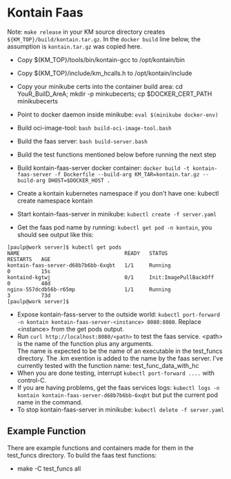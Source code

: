 # Kontain Faas

Note: `make release` in your KM source directory creates `${KM_TOP}/build/kontain.tar.gz`. In the `docker build`
line below, the assumption is `kontain.tar.gz` was copied here.

- Copy ${KM_TOP}/tools/bin/kontain-gcc to /opt/kontain/bin
- Copy ${KM_TOP}/include/km_hcalls.h to /opt/kontain/include
- Copy your minikube certs into the container build area: cd YouR_BuilD_AreA; mkdir -p minkubecerts; cp $DOCKER_CERT_PATH minikubecerts

- Point to docker daemon inside minikube: `eval $(minikube docker-env)`
- Build oci-image-tool: `bash build-oci-image-tool.bash`
- Build the faas server: `bash build-server.bash`
- Build the test functions mentioned below before running the next step
- Build kontain-faas-server docker container: `docker build -t kontain-faas-server -f Dockerfile --build-arg KM_TAR=kontain.tar.gz --build-arg DHOST=$DOCKER_HOST .`
- Create a kontain kubernetes namespace if you don't have one: kubectl create namespace kontain
- Start kontain-faas-server in minikube: `kubectl create -f server.yaml`
- Get the faas pod name by running: `kubectl get pod -n kontain`, you should see output like this:
```
[paulp@work server]$ kubectl get pods
NAME                                  READY   STATUS                  RESTARTS   AGE
kontain-faas-server-d68b7b6bb-6xqbt   1/1     Running                 0          15s
kontaind-kgtwj                        0/1     Init:ImagePullBackOff   0          48d
nginx-557dcdb56b-r65mp                1/1     Running                 3          73d
[paulp@work server]$
```
- Expose kontain-fass-server to the outside world: `kubectl port-forward -n kontain kontain-faas-server-<instance> 8080:8080`.  Replace \<instance\> from the get pods output.
- Run `curl http://localhost:8080/<path>` to test the faas service.  \<path\> is the name of the function plus any arguments.  
The name is expected to be the name of an executable in the test_funcs directory.  The .km exention is added to the name by the faas server.
I've currently tested with the function name: test_func_data_with_hc
- When you are done testing, interrupt `kubectl port-forward ....` with control-C.
- If you are having problems, get the faas services logs: `kubectl logs -n kontain kontain-faas-server-d68b7b6bb-6xqbt` but put the current pod name in the command.
- To stop kontain-faas-server in minikube: `kubectl delete -f server.yaml`

## Example Function

There are example functions and containers made for them in the test_funcs directory.
To build the faas test functions:

- make -C test_funcs all

